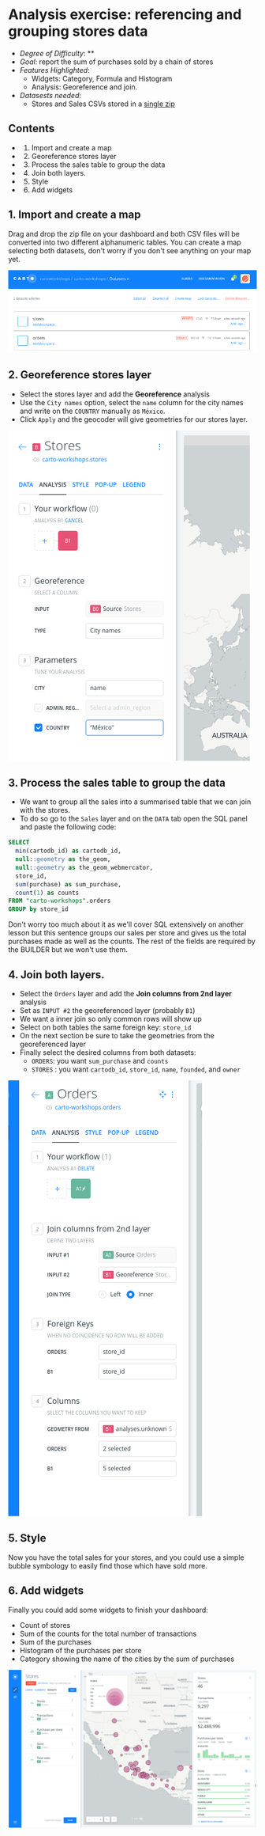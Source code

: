 # Analysis exercise: referencing and grouping stores data

* *Degree of Difficulty*: **
* *Goal*: report the sum of purchases sold by a chain of stores
* *Features Highlighted*:
  * Widgets: Category, Formula and Histogram
  * Analysis: Georeference and join.
* *Datasests needed*:
  * Stores and Sales CSVs stored in a [single zip](https://github.com/CartoDB/cdmx-training/raw/master/02-builder-analysis/exercises/maps/stores.zip)

## Contents

<!-- MarkdownTOC -->

- 1. Import and create a map
- 2. Georeference stores layer
- 3. Process the sales table to group the data
- 4. Join both layers.
- 5. Style
- 6. Add widgets

<!-- /MarkdownTOC -->


## 1. Import and create a map

Drag and drop the zip file on your dashboard and both CSV files will be converted into two different alphanumeric tables. You can create a map selecting both datasets, don't worry if you don't see anything on your map yet.

![1](imgs/stores/01-select.png)

## 2. Georeference stores layer

* Select the stores layer and add the **Georeference** analysis
* Use the `City names` option, select the `name` column for the city names and write on the `COUNTRY` manually as `México`.
* Click `Apply` and the geocoder will give geometries for our stores layer.

![2](imgs/stores/02-georeference.png)

## 3. Process the sales table to group the data

* We want to group all the sales into a summarised table that we can join with the stores.
* To do so go to the `Sales` layer and on the `DATA` tab open the SQL panel and paste the following code:

```sql
SELECT
  min(cartodb_id) as cartodb_id,
  null::geometry as the_geom,
  null::geometry as the_geom_webmercator,
  store_id,
  sum(purchase) as sum_purchase,
  count(1) as counts
FROM "carto-workshops".orders
GROUP by store_id
```

Don't worry too much about it as we'll cover SQL extensively on another lesson but this sentence groups our sales per store and gives us the total purchases made as well as the counts. The rest of the fields are required by the BUILDER but we won't use them.

## 4. Join both layers.

* Select the `Orders` layer and add the **Join columns from 2nd layer** analysis
* Set as `INPUT #2` the georeferenced layer (probably `B1`)
* We want a inner join so only common rows will show up
* Select on both tables the same foreign key: `store_id`
* On the next section be sure to take the geometries from the georeferenced layer
* Finally select the desired columns from both datasets:
  * `ORDERS`: you want `sum_purchase` and `counts`
  * `STORES` : you want `cartodb_id`, `store_id`, `name`, `founded`, and `owner`

![3](imgs/stores/03-join.png)

## 5. Style

Now you have the total sales for your stores, and you could use a simple bubble symbology to easily find those which have sold more.


## 6. Add widgets

Finally you could add some widgets to finish your dashboard:

* Count of stores
* Sum of the counts for the total number of transactions
* Sum of the purchases
* Histogram of the purchases per store
* Category showing the name of the cities by the sum of purchases

![4](imgs/stores/04-widgets.png)

